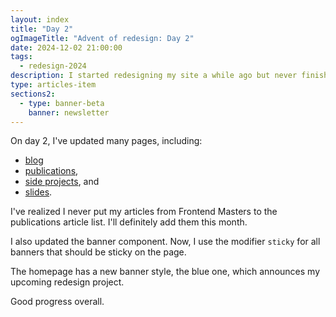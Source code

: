 ```yaml
---
layout: index
title: "Day 2"
ogImageTitle: "Advent of redesign: Day 2"
date: 2024-12-02 21:00:00
tags:
  - redesign-2024
description: I started redesigning my site a while ago but never finished it, so I thought it would be a good idea to finish it this Advent. This is day 2.
type: articles-item
sections2:
  - type: banner-beta
    banner: newsletter
---
```


On day 2, I've updated many pages, including:

- [blog](/articles/)
- [publications](/publications/),
- [side projects](/side-projects/), and
- [slides](/slides/).

I've realized I never put my articles from Frontend Masters to the publications article list. I'll definitely add them this month.

I also updated the banner component. Now, I use the modifier `sticky` for all banners that should be sticky on the page.

The homepage has a new banner style, the blue one, which announces my upcoming redesign project.

Good progress overall.
